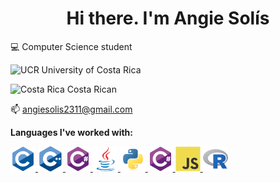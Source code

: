 <h1 align="center">Hi there. I'm Angie Solís</h1>

💻 Computer Science student

<img src="https://accionsocial.ucr.ac.cr/sites/default/files/herramienta/imagenes/2020-12/Logo%20UCR%20transparentePNG.PNG" alt="UCR" width="20" height="15"/> University of Costa Rica

<img src="https://upload.wikimedia.org/wikipedia/commons/thumb/b/bc/Flag_of_Costa_Rica_%28state%29.svg/2560px-Flag_of_Costa_Rica_%28state%29.svg.png" alt="Costa Rica" width="20" height="15"/> Costa Rican

📫 angiesolis2311@gmail.com


**Languages I've worked with:**
<p align="left"> 
    <a href="https://www.cprogramming.com/" target="_blank" rel="noreferrer"> 
        <img src="https://raw.githubusercontent.com/devicons/devicon/master/icons/c/c-original.svg" alt="c" width="40" height="40"/> 
    </a> 
    <a href="https://www.w3schools.com/cpp/" target="_blank" rel="noreferrer"> 
        <img src="https://raw.githubusercontent.com/devicons/devicon/master/icons/cplusplus/cplusplus-original.svg" alt="cplusplus" width="40" height="40"/> 
    </a> 
    <a href="https://www.csharp-programming.com/" target="_blank" rel="noreferrer"> 
        <img src="https://raw.githubusercontent.com/devicons/devicon/master/icons/csharp/csharp-original.svg" alt="C#" width="40" height="40"/> 
    </a>
    <a href="https://www.java.com" target="_blank" rel="noreferrer"> 
        <img src="https://raw.githubusercontent.com/devicons/devicon/master/icons/java/java-original.svg" alt="java" width="40" height="40"/> 
    </a> 
    <a href="https://www.python.org" target="_blank" rel="noreferrer"> 
        <img src="https://raw.githubusercontent.com/devicons/devicon/master/icons/python/python-original.svg" alt="python" width="40" height="40"/> 
    </a>
    <a href="https://docs.microsoft.com/en-us/dotnet/csharp/" target="_blank" rel="noreferrer"> 
        <img src="https://raw.githubusercontent.com/devicons/devicon/master/icons/csharp/csharp-original.svg" alt="csharp" width="40" height="40"/> 
    </a>
    <a href="https://www.javascript.com/" target="_blank" rel="noreferrer"> 
        <img src="https://raw.githubusercontent.com/devicons/devicon/master/icons/javascript/javascript-original.svg" alt="javascript" width="40" height="40"/> 
    </a>
    <a href="https://www.r-project.org/" target="_blank" rel="noreferrer"> 
        <img src="https://raw.githubusercontent.com/devicons/devicon/master/icons/r/r-original.svg" alt="r" width="40" height="40"/> 
    </a>
</p>


